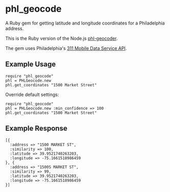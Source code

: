 # phl_geocode

A Ruby gem for getting latitude and longitude coordinates for a Philadelphia address.

This is the Ruby version of the Node.js [phl-geocoder](http://github.com/mdb/phl-geocoder).

The gem uses Philadelphia's [311 Mobile Data Service API](http://services.phila.gov/ULRS311).

## Example Usage

    require "phl_geocode"
    phl = PHLGeocode.new
    phl.get_coordinates "1500 Market Street"

Override default settings:

    require "phl_geocode"
    phl = PHLGeocode.new :min_confidence => 100
    phl.get_coordinates "1500 Market Street"

## Example Response
    
    [{
      :address => "1500 MARKET ST",
      :similarity => 100,
      :latitude => 39.9521740263203,
      :longitude => -75.1661518986459
    }, {
      :address => "1500S MARKET ST",
      :similarity => 99,
      :latitude => 39.9521740263203,
      :longitude => -75.1661518986459
    }]
